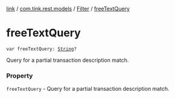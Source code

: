 [link](../../index.md) / [com.tink.rest.models](../index.md) / [Filter](index.md) / [freeTextQuery](./free-text-query.md)

# freeTextQuery

`var freeTextQuery: `[`String`](https://kotlinlang.org/api/latest/jvm/stdlib/kotlin/-string/index.html)`?`

Query for a partial transaction description match.

### Property

`freeTextQuery` - Query for a partial transaction description match.